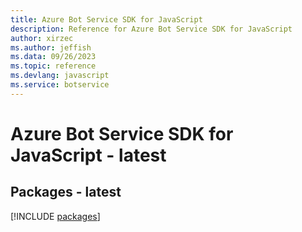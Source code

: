 ```yaml
---
title: Azure Bot Service SDK for JavaScript
description: Reference for Azure Bot Service SDK for JavaScript
author: xirzec
ms.author: jeffish
ms.data: 09/26/2023
ms.topic: reference
ms.devlang: javascript
ms.service: botservice
---
```

# Azure Bot Service SDK for JavaScript - latest
## Packages - latest
[!INCLUDE [packages](bot-service-index.md)]